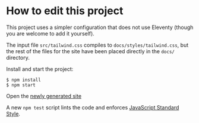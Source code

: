 # How to edit this project

This project uses a simpler configuration that does not use Eleventy
(though you are welcome to add it yourself).

The input file `src/tailwind.css` compiles to `docs/styles/tailwind.css`,
but the rest of the files for the site have been placed directly in the
`docs/` directory.


Install and start the project:

```shell-session
$ npm install
$ npm start
```

Open the [newly generated site](http://localhost:3000/)

A new `npm test` script lints the code and enforces
[JavaScript Standard Style](https://standardjs.com/).
